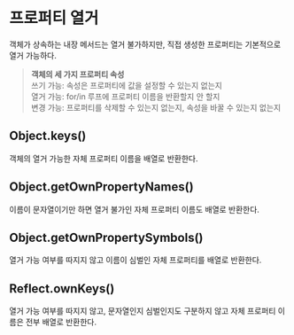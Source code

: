 # 프로퍼티 열거
객체가 상속하는 내장 메서드는 열거 불가하지만, 직접 생성한 프로퍼티는 기본적으로 열거 가능하다.

> **객체의 세 가지 프로퍼티 속성**   
> 쓰기 가능: 속성은 프로퍼티에 값을 설정할 수 있는지 없는지   
> 열거 가능: for/in 루프에 프로퍼티 이름을 반환할지 안 할지   
> 변경 가능: 프로퍼티를 삭제할 수 있는지 없는지, 속성을 바꿀 수 있는지 없는지

## Object.keys()
객체의 열거 가능한 자체 프로퍼티 이름을 배열로 반환한다.

## Object.getOwnPropertyNames()
이름이 문자열이기만 하면 열거 불가인 자체 프로퍼티 이름도 배열로 반환한다.

## Object.getOwnPropertySymbols()
열거 가능 여부를 따지지 않고 이름이 심벌인 자체 프로퍼티를 배열로 반환한다.

## Reflect.ownKeys()
열거 가능 여부를 따지지 않고, 문자열인지 심벌인지도 구분하지 않고 자체 프로퍼티 이름은 전부 배열로 반환한다.